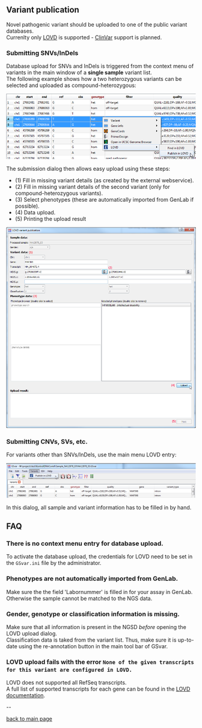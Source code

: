 ## Variant publication

Novel pathogenic variant should be uploaded to one of the public variant databases.  
Currenlty only [LOVD](http://www.lovd.nl/3.0/home) is supported - [ClinVar](https://www.ncbi.nlm.nih.gov/clinvar/) support is planned.

### Submitting SNVs/InDels

Database upload for SNVs and InDels is triggered from the context menu of variants in the main window of a **single sample** variant list.  
The following example shows how a two heterozygous variants can be selected and uploaded as compound-heterozygous:

![alt](variant_publication_context_menu.png)

The submission dialog then allows easy upload using these steps:

- (1) Fill in missing variant details (as created by the external webservice).
- (2) Fill in missing variant details of the second variant (only for compound-heterozygous variants).
- (3) Select phenotypes (these are automatically imported from GenLab if possible).
- (4) Data upload.
- (5) Printing the upload result 

![alt](variant_publication_dialog.png)

### Submitting CNVs, SVs, etc.

For variants other than SNVs/InDels, use the main menu LOVD entry:

![alt](variant_publication_main_menu.png)

In this dialog, all sample and variant information has to be filled in by hand.

## FAQ

### There is no context menu entry for database upload.

To activate the database upload, the credentials for LOVD need to be set in the `GSvar.ini` file by the administrator.


### Phenotypes are not automatically imported from GenLab.

Make sure the the field 'Labornummer' is filled in for your assay in GenLab. Otherwise the sample cannot be matched to the NGS data.

### Gender, genotype or classification information is missing.

Make sure that all information is present in the NGSD *before* opening the LOVD upload dialog.  
Classification data is taked from the variant list. Thus, make sure it is up-to-date using the re-annotation button in the main tool bar of GSvar.

### LOVD upload fails with the error `None of the given transcripts for this variant are configured in LOVD.`

LOVD does not supported all RefSeq transcripts.  
A full list of supported transcripts for each gene can be found in the [LOVD documentation](https://databases.lovd.nl/shared/transcripts).


--

[back to main page](index.md)












